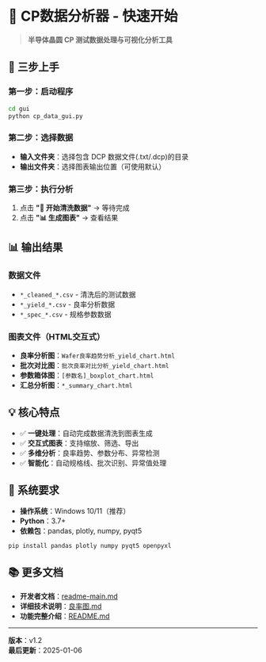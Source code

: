 # 🔬 CP数据分析器 - 快速开始

> **半导体晶圆 CP 测试数据处理与可视化分析工具**

## 🚀 三步上手

### 第一步：启动程序

```bash
cd gui
python cp_data_gui.py
```

### 第二步：选择数据

- **输入文件夹**：选择包含 DCP 数据文件(.txt/.dcp)的目录
- **输出文件夹**：选择图表输出位置（可使用默认）

### 第三步：执行分析

1. 点击 **"🧹 开始清洗数据"** → 等待完成
2. 点击 **"📊 生成图表"** → 查看结果

## 📊 输出结果

### 数据文件

- `*_cleaned_*.csv` - 清洗后的测试数据
- `*_yield_*.csv` - 良率分析数据
- `*_spec_*.csv` - 规格参数数据

### 图表文件（HTML交互式）

- **良率分析图**：`Wafer良率趋势分析_yield_chart.html`
- **批次对比图**：`批次良率对比分析_yield_chart.html`
- **参数箱体图**：`[参数名]_boxplot_chart.html`
- **汇总分析图**：`*_summary_chart.html`

## 💡 核心特点

- ✅ **一键处理**：自动完成数据清洗到图表生成
- ✅ **交互式图表**：支持缩放、筛选、导出
- ✅ **多维分析**：良率趋势、参数分布、异常检测
- ✅ **智能化**：自动规格线、批次识别、异常值处理

## 🔧 系统要求

- **操作系统**：Windows 10/11（推荐）
- **Python**：3.7+
- **依赖包**：pandas, plotly, numpy, pyqt5

```bash
pip install pandas plotly numpy pyqt5 openpyxl
```

## 📚 更多文档

- **开发者文档**：[readme-main.md](./readme-main.md)
- **详细技术说明**：[良率图.md](./良率图.md)
- **功能完整介绍**：[README.md](./README.md)

---

**版本**：v1.2  
**最后更新**：2025-01-06
